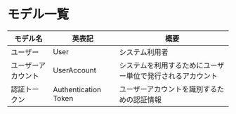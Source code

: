 # モデル一覧

モデル名|英表記|概要
--|--|--
ユーザー|User|システム利用者
ユーザーアカウント|UserAccount|システムを利用するためにユーザー単位で発行されるアカウント
認証トークン|Authentication Token|ユーザーアカウントを識別するための認証情報
